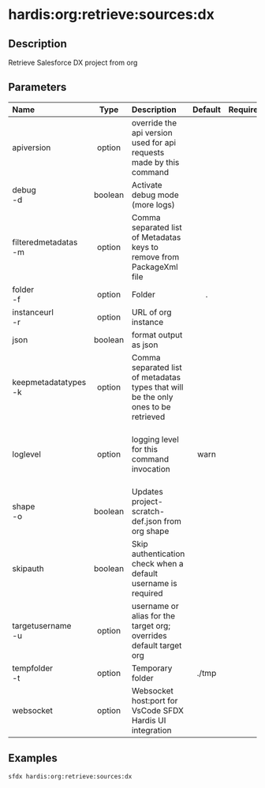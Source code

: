 <!-- This file has been generated with command 'sfdx hardis:doc:plugin:generate'. Please do not update it manually or it may be overwritten -->
# hardis:org:retrieve:sources:dx

## Description

Retrieve Salesforce DX project from org

## Parameters

| Name                     |  Type   | Description                                                                        | Default | Required |                        Options                        |
|:-------------------------|:-------:|:-----------------------------------------------------------------------------------|:-------:|:--------:|:-----------------------------------------------------:|
| apiversion               | option  | override the api version used for api requests made by this command                |         |          |                                                       |
| debug<br/>-d             | boolean | Activate debug mode (more logs)                                                    |         |          |                                                       |
| filteredmetadatas<br/>-m | option  | Comma separated list of Metadatas keys to remove from PackageXml file              |         |          |                                                       |
| folder<br/>-f            | option  | Folder                                                                             |    .    |          |                                                       |
| instanceurl<br/>-r       | option  | URL of org instance                                                                |         |          |                                                       |
| json                     | boolean | format output as json                                                              |         |          |                                                       |
| keepmetadatatypes<br/>-k | option  | Comma separated list of metadatas types that will be the only ones to be retrieved |         |          |                                                       |
| loglevel                 | option  | logging level for this command invocation                                          |  warn   |          | trace<br/>debug<br/>info<br/>warn<br/>error<br/>fatal |
| shape<br/>-o             | boolean | Updates project-scratch-def.json from org shape                                    |         |          |                                                       |
| skipauth                 | boolean | Skip authentication check when a default username is required                      |         |          |                                                       |
| targetusername<br/>-u    | option  | username or alias for the target org; overrides default target org                 |         |          |                                                       |
| tempfolder<br/>-t        | option  | Temporary folder                                                                   |  ./tmp  |          |                                                       |
| websocket                | option  | Websocket host:port for VsCode SFDX Hardis UI integration                          |         |          |                                                       |

## Examples

```shell
sfdx hardis:org:retrieve:sources:dx
```


